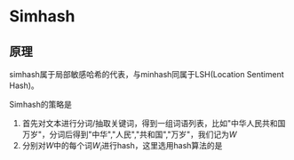 # Simhash

## 原理

simhash属于局部敏感哈希的代表，与minhash同属于LSH(Location Sentiment Hash)。

Simhash的策略是

1. 首先对文本进行分词/抽取关键词，得到一组词语列表，比如"中华人民共和国万岁"，分词后得到"中华","人民","共和国","万岁"，我们记为$W$
2. 分别对$W$中的每个词$W_i$进行hash，这里选用hash算法的是